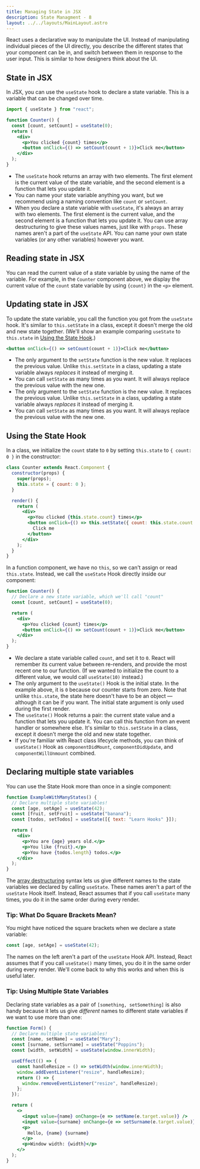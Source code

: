 ```yaml
---
title: Managing State in JSX
description: State Managment - 8
layout: ../../layouts/MainLayout.astro
---
```


React uses a declarative way to manipulate the UI. Instead of manipulating individual pieces of the UI directly, you describe the different states that your component can be in, and switch between them in response to the user input. This is similar to how designers think about the UI.

## State in JSX

In JSX, you can use the `useState` hook to declare a state variable. This is a variable that can be changed over time.

```jsx
import { useState } from "react";

function Counter() {
  const [count, setCount] = useState(0);
  return (
    <div>
      <p>You clicked {count} times</p>
      <button onClick={() => setCount(count + 1)}>Click me</button>
    </div>
  );
}
```

- The `useState` hook returns an array with two elements. The first element is the current value of the state variable, and the second element is a function that lets you update it.
- You can name your state variable anything you want, but we recommend using a naming convention like `count` or `setCount`.
- When you declare a state variable with `useState`, it's always an array with two elements. The first element is the current value, and the second element is a function that lets you update it. You can use array destructuring to give these values names, just like with `props`. These names aren't a part of the `useState` API. You can name your own state variables (or any other variables) however you want.

## Reading state in JSX

You can read the current value of a state variable by using the name of the variable. For example, in the `Counter` component above, we display the current value of the `count` state variable by using `{count}` in the `<p>` element.

## Updating state in JSX

To update the state variable, you call the function you got from the `useState` hook. It's similar to `this.setState` in a class, except it doesn't merge the old and new state together. (We'll show an example comparing `useState` to `this.state` in [Using the State Hook](https://reactjs.org/docs/hooks-state.html#using-the-state-hook).)

```jsx
<button onClick={() => setCount(count + 1)}>Click me</button>
```

- The only argument to the `setState` function is the new value. It replaces the previous value. Unlike `this.setState` in a class, updating a state variable always _replaces_ it instead of merging it.
- You can call `setState` as many times as you want. It will always replace the previous value with the new one.
- The only argument to the `setState` function is the new value. It replaces the previous value. Unlike `this.setState` in a class, updating a state variable always _replaces_ it instead of merging it.
- You can call `setState` as many times as you want. It will always replace the previous value with the new one.

## Using the State Hook

In a class, we initialize the `count` state to `0` by setting `this.state` to `{ count: 0 }` in the constructor:

```jsx
class Counter extends React.Component {
  constructor(props) {
    super(props);
    this.state = { count: 0 };
  }

  render() {
    return (
      <div>
        <p>You clicked {this.state.count} times</p>
        <button onClick={() => this.setState({ count: this.state.count + 1 })}>
          Click me
        </button>
      </div>
    );
  }
}
```

In a function component, we have no `this`, so we can't assign or read `this.state`. Instead, we call the `useState` Hook directly inside our component:

```jsx
function Counter() {
  // Declare a new state variable, which we'll call "count"
  const [count, setCount] = useState(0);

  return (
    <div>
      <p>You clicked {count} times</p>
      <button onClick={() => setCount(count + 1)}>Click me</button>
    </div>
  );
}
```

- We declare a state variable called `count`, and set it to `0`. React will remember its current value between re-renders, and provide the most recent one to our function. (If we wanted to initialize the count to a different value, we would call `useState(10)` instead.)
- The only argument to the `useState()` Hook is the initial state. In the example above, it is `0` because our counter starts from zero. Note that unlike `this.state`, the state here doesn't have to be an object — although it can be if you want. The initial state argument is only used during the first render.
- The `useState()` Hook returns a pair: the current state value and a function that lets you update it. You can call this function from an event handler or somewhere else. It's similar to `this.setState` in a class, except it doesn't merge the old and new state together.
- If you're familiar with React class lifecycle methods, you can think of `useState()` Hook as `componentDidMount`, `componentDidUpdate`, and `componentWillUnmount` combined.

## Declaring multiple state variables

You can use the State Hook more than once in a single component:

```jsx
function ExampleWithManyStates() {
  // Declare multiple state variables!
  const [age, setAge] = useState(42);
  const [fruit, setFruit] = useState("banana");
  const [todos, setTodos] = useState([{ text: "Learn Hooks" }]);

  return (
    <div>
      <p>You are {age} years old.</p>
      <p>You like {fruit}.</p>
      <p>You have {todos.length} todos.</p>
    </div>
  );
}
```

The [array destructuring](https://developer.mozilla.org/en-US/docs/Web/JavaScript/Reference/Operators/Destructuring_assignment#Array_destructuring) syntax lets us give different names to the state variables we declared by calling `useState`. These names aren't a part of the `useState` Hook itself. Instead, React assumes that if you call `useState` many times, you do it in the same order during every render.

### Tip: What Do Square Brackets Mean?

You might have noticed the square brackets when we declare a state variable:

```jsx
const [age, setAge] = useState(42);
```

The names on the left aren't a part of the `useState` Hook API. Instead, React assumes that if you call `useState()` many times, you do it in the same order during every render. We'll come back to why this works and when this is useful later.

### Tip: Using Multiple State Variables

Declaring state variables as a pair of `[something, setSomething]` is also handy because it lets us give *different* names to different state variables if we want to use more than one:

```jsx
function Form() {
  // Declare multiple state variables!
  const [name, setName] = useState("Mary");
  const [surname, setSurname] = useState("Poppins");
  const [width, setWidth] = useState(window.innerWidth);

  useEffect(() => {
    const handleResize = () => setWidth(window.innerWidth);
    window.addEventListener("resize", handleResize);
    return () => {
      window.removeEventListener("resize", handleResize);
    };
  });

  return (
    <>
      <input value={name} onChange={e => setName(e.target.value)} />
      <input value={surname} onChange={e => setSurname(e.target.value)} />
      <p>
        Hello, {name} {surname}
      </p>
      <p>Window width: {width}</p>
    </>
  );
}
```
